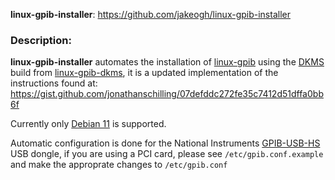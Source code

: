 **linux-gpib-installer**:  https://github.com/jakeogh/linux-gpib-installer

### Description:
**linux-gpib-installer** automates the installation of [linux-gpib](https://linux-gpib.sourceforge.io/) using the [DKMS](https://github.com/dell/dkms) build from [linux-gpib-dkms](https://github.com/drogenlied/linux-gpib-dkms), it is a updated implementation of the instructions found at: https://gist.github.com/jonathanschilling/07defddc272fe35c7412d51dffa0bb6f

Currently only [Debian 11](https://www.linuxtechi.com/how-to-install-debian-11-bullseye/) is supported.

Automatic configuration is done for the National Instruments [GPIB-USB-HS](https://knowledge.ni.com/KnowledgeArticleDetails?id=kA00Z000000P8kcSAC) USB dongle, if you are using a PCI card, please see `/etc/gpib.conf.example` and make the approprate changes to `/etc/gpib.conf`

